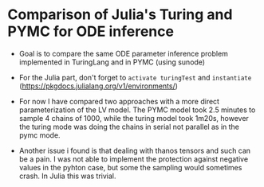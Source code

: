 # Comparison of Julia's Turing and PYMC for ODE inference

* Goal is to compare the same ODE parameter inference problem implemented in TuringLang and in PYMC (using sunode) 

* For the Julia part, don't forget to `activate turingTest` and `instantiate` (https://pkgdocs.julialang.org/v1/environments/)

* For now I have compared two approaches with a more direct parameterization of the LV model. The PYMC model took 2.5 minutes to sample 4 chains of 1000, while the turing model took 1m20s, however the turing mode was doing the chains in serial not parallel as in the pymc mode.

* Another issue i found is that dealing with thanos tensors and such can be a pain. I was not able to implement the protection against negative values in the pyhton case, but some the sampling would sometimes crash.  In Julia this was trivial.